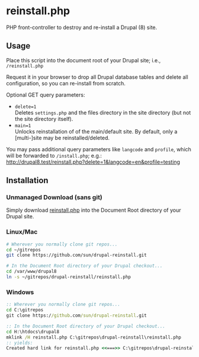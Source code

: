 # reinstall.php

PHP front-controller to destroy and re-install a Drupal (8) site.

## Usage

Place this script into the document root of your Drupal site; i.e., `/reinstall.php`

Request it in your browser to drop all Drupal database tables and delete all
configuration, so you can re-install from scratch.

Optional GET query parameters:

* `delete=1`  
  Deletes `settings.php` and the files directory in the site directory (but not
  the site directory itself).
* `main=1`  
  Unlocks reinstallation of of the main/default site. By default, only a
  [multi-]site may be reinstalled/deleted.

You may pass additional query parameters like `langcode` and `profile`, which
will be forwarded to `/install.php`; e.g.:  
http://drupal8.test/reinstall.php?delete=1&langcode=en&profile=testing


## Installation

### Unmanaged Download (sans git)

Simply download [reinstall.php](https://github.com/sun/drupal-reinstall/raw/master/reinstall.php) into the Document Root directory of your Drupal site.

### Linux/Mac

```sh
# Wherever you normally clone git repos...
cd ~/gitrepos
git clone https://github.com/sun/drupal-reinstall.git

# In the Document Root directory of your Drupal checkout...
cd /var/www/drupal8
ln -s ~/gitrepos/drupal-reinstall/reinstall.php
```

### Windows

```bat
:: Wherever you normally clone git repos...
cd C:\gitrepos
git clone https://github.com/sun/drupal-reinstall.git

:: In the Document Root directory of your Drupal checkout...
cd H:\htdocs\drupal8
mklink /H reinstall.php C:\gitrepos\drupal-reinstall\reinstall.php
:: yields:
Created hard link for reinstall.php <<===>> C:\gitrepos\drupal-reinstall\reinstall.php
```
